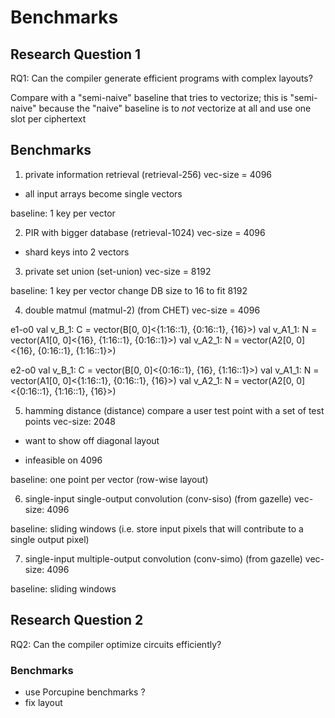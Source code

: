 # Benchmarks 

## Research Question 1
RQ1: Can the compiler generate efficient programs with complex layouts?

Compare with a "semi-naive" baseline that tries to vectorize;
this is "semi-naive" because the "naive" baseline is to *not*
vectorize at all and use one slot per ciphertext

## Benchmarks
1. private information retrieval (retrieval-256)
vec-size = 4096
- all input arrays become single vectors

baseline: 1 key per vector

2. PIR with bigger database (retrieval-1024)
vec-size = 4096
- shard keys into 2 vectors

3. private set union (set-union)
vec-size = 8192

baseline: 1 key per vector
change DB size to 16 to fit 8192

4. double matmul (matmul-2) (from CHET)
vec-size = 4096

e1-o0
val v_B_1: C = vector(B[0, 0]<{1:16::1}, {0:16::1}, {16}>)
val v_A1_1: N = vector(A1[0, 0]<{16}, {1:16::1}, {0:16::1}>)
val v_A2_1: N = vector(A2[0, 0]<{16}, {0:16::1}, {1:16::1}>)

e2-o0
val v_B_1: C = vector(B[0, 0]<{0:16::1}, {16}, {1:16::1}>)
val v_A1_1: N = vector(A1[0, 0]<{1:16::1}, {0:16::1}, {16}>)
val v_A2_1: N = vector(A2[0, 0]<{0:16::1}, {1:16::1}, {16}>)

5. hamming distance (distance)
compare a user test point with a set of test points
vec-size: 2048
* want to show off diagonal layout

- infeasible on 4096

baseline: one point per vector (row-wise layout)

6. single-input single-output convolution (conv-siso) (from gazelle)
vec-size: 4096

baseline: sliding windows (i.e. store input pixels that will contribute to a
single output pixel)

7. single-input multiple-output convolution (conv-simo) (from gazelle)
vec-size: 4096

baseline: sliding windows

## Research Question 2
RQ2: Can the compiler optimize circuits efficiently?

### Benchmarks
- use Porcupine benchmarks ?
- fix layout
